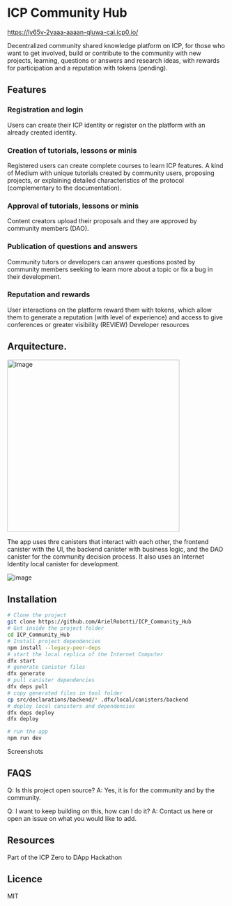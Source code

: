 # ICP Community Hub
https://ly65v-2yaaa-aaaan-qluwa-cai.icp0.io/

Decentralized community shared knowledge platform on ICP, for those who want to get involved, build or contribute to the community with new projects, learning, questions or answers and research ideas, with rewards for participation and a reputation with tokens (pending).


## Features
### Registration and login
Users can create their ICP identity or register on the platform with an already created identity.
### Creation of tutorials, lessons or minis
Registered users can create complete courses to learn ICP features. A kind of Medium with unique tutorials created by community users, proposing projects, or explaining detailed characteristics of the protocol (complementary to the documentation).
### Approval of tutorials, lessons or minis
Content creators upload their proposals and they are approved by community members (DAO).
### Publication of questions and answers
Community tutors or developers can answer questions posted by community members seeking to learn more about a topic or fix a bug in their development.
### Reputation and rewards
User interactions on the platform reward them with tokens, which allow them to generate a reputation (with level of experience) and access to give conferences or greater visibility (REVIEW)
Developer resources


## Arquitecture.
  <img width="395" alt="image" src="https://github.com/ArielRobotti/ICP_Community_Hub/assets/80497634/7695717e-583d-4a6b-8687-9cbed583f86a">
  
  The app uses thre canisters that interact with each other, the frontend canister with the UI, the backend canister with business logic, and the DAO canister for the community decision process. It also uses an Internet Identity local canister for development.
  
  ![image](https://github.com/ArielRobotti/ICP_Community_Hub/assets/80497634/0bf18e93-bfcd-4872-9cb2-040d0af953a7)

## Installation
```bash
# Clone the project
git clone https://github.com/ArielRobotti/ICP_Community_Hub
# Get inside the project folder
cd ICP_Community_Hub
# Install project dependencies
npm install --legacy-peer-deps
# start the local replica of the Internet Computer
dfx start
# generate canister files
dfx generate
# pull canister dependencies
dfx deps pull
# copy generated files in tool folder
cp src/declarations/backend/* .dfx/local/canisters/backend
# deploy local canisters and dependencies
dfx deps deploy
dfx deploy

# run the app
npm run dev
```

Screenshots

## FAQS

Q: Is this project open source?
A: Yes, it is for the community and by the community.

Q: I want to keep building on this, how can I do it?
A: Contact us here or open an issue on what you would like to add.

## Resources
Part of the ICP Zero to DApp Hackathon

## Licence
MIT
